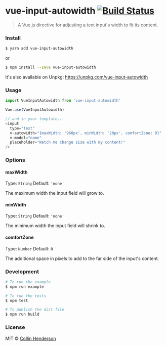 # vue-input-autowidth [![Build Status](https://travis-ci.org/syropian/vue-input-autowidth.svg?branch=master)](https://travis-ci.org/syropian/vue-input-autowidth)

> A Vue.js directive for adjusting a text input's width to fit its content.

### Install

```bash
$ yarn add vue-input-autowidth
```

or

```bash
$ npm install --save vue-input-autowidth
```

It's also available on Unpkg: https://unpkg.com/vue-input-autowidth

### Usage

```js
import VueInputAutowidth from 'vue-input-autowidth'

Vue.use(VueInputAutowidth)

// and in your template...
<input
  type="text"
  v-autowidth="{maxWidth: '960px', minWidth: '20px', comfortZone: 0}"
  v-model="name"
  placeholder="Watch me change size with my content!"
/>
```

### Options

#### maxWidth
Type: `String`
Default: `'none'`

The maximum width the input field will grow to.

#### minWidth
Type: `String`
Default: `'none'`

The minimum width the input field will shrink to.

#### comfortZone
Type: `Number`
Default: `0`

The additional space in pixels to add to the far side of the input's content.

### Development

```bash
# To run the example
$ npm run example

# To run the tests
$ npm test

# To publish the dist file
$ npm run build
```

### License

MIT © [Collin Henderson](https://github.com/syropian)

